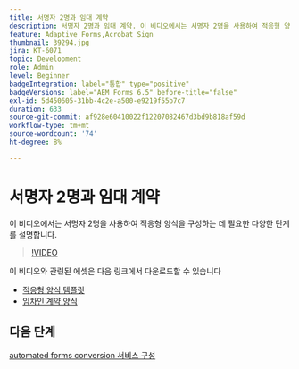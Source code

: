 ```yaml
---
title: 서명자 2명과 임대 계약
description: 서명자 2명과 임대 계약. 이 비디오에서는 서명자 2명을 사용하여 적응형 양식을 구성하는 데 필요한 다양한 단계를 설명합니다.
feature: Adaptive Forms,Acrobat Sign
thumbnail: 39294.jpg
jira: KT-6071
topic: Development
role: Admin
level: Beginner
badgeIntegration: label="통합" type="positive"
badgeVersions: label="AEM Forms 6.5" before-title="false"
exl-id: 5d450605-31bb-4c2e-a500-e9219f55b7c7
duration: 633
source-git-commit: af928e60410022f12207082467d3bd9b818af59d
workflow-type: tm+mt
source-wordcount: '74'
ht-degree: 8%

---
```


# 서명자 2명과 임대 계약

이 비디오에서는 서명자 2명을 사용하여 적응형 양식을 구성하는 데 필요한 다양한 단계를 설명합니다.

>[!VIDEO](https://video.tv.adobe.com/v/39294?quality=12&learn=on)

이 비디오와 관련된 에셋은 다음 링크에서 다운로드할 수 있습니다

* [적응형 양식 템플릿](assets/tenancy-agreement-template.zip)
* [임차인 계약 양식](assets/rental-agreement-form.zip)

## 다음 단계

[automated forms conversion 서비스 구성](./configure-automated-forms-conversion-service.md)